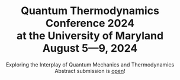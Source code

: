 ---
widget: blank
active: true
headless: false

# Order that this section appears on the page.
weight: 10

title: Quantum Thermodynamics Conference 2024 <br/> at the University of Maryland <br/> August 5—9, 2024
subtitle: "Exploring the Interplay of Quantum Mechanics and Thermodynamics <br/> Abstract submission is [open](https://forms.gle/wBVJ9L99BH8y1RUVA)!"

design:
  columns: '1'
  background:
    image: Conference2.webp
    image_darken: .6
    image_parallax: false
    image_position: bottom left
    image_size: cover
    text_color_light: true
spacing:
    padding: ['130px', '0', '20px', '0']
advanced:
  css_class: fullscreen
---